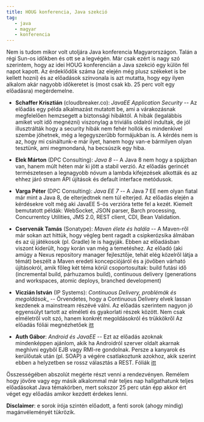 ```yaml
---
title: HOUG konferencia, Java szekció
tag:
   - java
   - magyar
   - konferencia
---
```


Nem is tudom mikor volt utoljára Java konferencia Magyarországon. Talán a régi Sun-os időkben és ott se a legvégén. Már csak ezért is nagy szó szerintem, hogy az idei HOUG  konferencián a Java szekció egy külön fél napot kapott. Az érdeklődők száma (az elején még plusz székeket is be kellett hozni) és az előadások színvonala is azt mutatta, hogy egy ilyen alkalom akár nagyobb időkeretet is (most csak kb. 25 perc volt egy előadásra) megérdemelne.

* __Schaffer Krisztián__ (cloudbreaker.co): _JavaEE Application Security_ -- Az előadás egy példa alkalmazást mutatott be, ami a várakozásnak megfelelően hemzsegett a biztonsági hibáktól. A hibák (legalábbis amiket volt idő megnézni) viszonylag a triviális oldalról indultak, de jól illusztrálták hogy a security hibák nem fehér hollók és mindenkivel szembe jöhetnek, még a legegyszerűbb formájukban is. A kérdés nem is az, hogy mi csináltunk-e már ilyet, hanem hogy van-e bármilyen olyan tesztünk, ami megmondaná, ha becsúszik egy hiba.

* __Elek Márton__ (DPC Consulting): _Java 8_ -- A Java 8 nem hogy a spájzban van, hanem múlt héten már ki jött a stabil verzió. Az előadás gerincét természetesen a legnagyobb nóvum a lambda kifejezések alkották és az ehhez járó stream API újítások és default interface metódusok.

* __Varga Péter__ (DPC Consulting): _Java EE 7_ -- A Java 7 EE nem olyan fiatal már mint a Java 8, de elterjedtnek nem túl elterjed. Az előadás elején a kérdésekre volt még aki JavaEE 5-ös verzióra tette fel a kezét. Kiemelt bemutatott példák: WebSocket, JSON parser, Barch processing, Concurrentcy Utilities, JMS 2.0, REST client, CDI, Bean Validation.

* __Cservenák Tamás__ (Sonatype): _Maven élete és halála_ -- A Maven-ről már sokan azt hittük, hogy végleg bent ragadt a csipkerózsika álmában és az új játékosok (pl. Gradle) le is hagyják. Ebben az előadásban viszont kiderült, hogy korán van még a temetéshez. Az előadó (aki amúgy a Nexus repository manager fejlesztője, tehát elég közelről látja a témát) beszélt a Maven eredeti koncepciójáról és a jövőben várható újításokról, amik főleg két téma körül csoportosultak: build futási idő (incremental build, párhuzamos build), continuous delivery (generations and workspaces, atomic deploys, branched development)

*  __Viczián István__ (IP Systems): _Continuous Delivery, problémák és megoldások__ -- Örvendetes, hogy a Continuous Delivery elvek lassan kezdenek a mainstream részévé válni. Az előadás szerintem nagyon jó egyensúlyt tartott az elméleti és gyakorlati részek között. Nem csak elméletről volt szó, hanem konkrét megoldásokról és trükkökről Az előadás fóliái megnézhetőek [itt](https://dl.dropboxusercontent.com/u/7683931/houg/HOUG.j%202014%20prezent%C3%A1ci%C3%B3.html)

* __Auth Gábor__: _Android és JavaEE_ -- Ezt az előadás azoknak mindenképpen ajánlom, akik ha Androidról szerver oldalt akarnak meghívni egyből EJB vagy RMI-re gondolnak. Persze a kanyarok és kerülőutak után (pl. SOAP) a végére csatlakoztunk azokhoz, akik szerint ebben a helyzetben se rossz választás a REST. Fóliák [itt](http://prezi.javaforum.hu/javaee-droid-rest-web/#/title)

Összességében abszolút megérte részt venni a rendezvényen. Remélem hogy jövőre vagy egy másik alkalommal már teljes nap hallgathatunk teljes előadásokat Java témakörben, mert sokszor 25 perc után épp akkor ért véget egy előadás amikor kezdett érdekes lenni.

**Disclaimer**: e sorok írója szintén előadott, a fenti sorok (ahogy mindig) magánvéleményét tükrözik.
